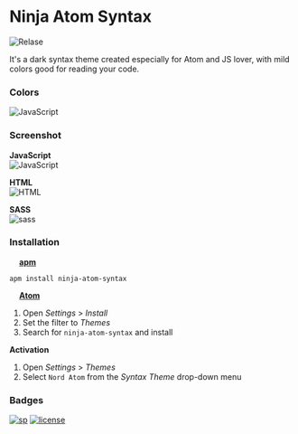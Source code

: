 # Ninja Atom Syntax
![Relase](https://img.shields.io/badge/relase-0.1.0-7ec699.svg)


It's a dark syntax theme created especially for Atom and JS lover, with mild colors good for reading your code.

### Colors

![JavaScript](https://raw.githubusercontent.com/srdjanprpa/ninja-atom-syntax/master/screenshots/colors.png)


### Screenshot

**JavaScript**  
![JavaScript](https://raw.githubusercontent.com/srdjanprpa/ninja-atom-syntax/master/screenshots/js.png)

**HTML**  
![HTML](https://raw.githubusercontent.com/srdjanprpa/ninja-atom-syntax/master/screenshots/html.png)

**SASS**  
![sass](https://raw.githubusercontent.com/srdjanprpa/ninja-atom-syntax/master/screenshots/sass.png)


### Installation

**<img src="https://atom.io/favicon.ico" width=14 height=14/> [apm](https://github.com/atom/apm)**  
```shell
apm install ninja-atom-syntax
```

**<img src="https://atom.io/favicon.ico" width=14 height=14/> [Atom](https://atom.io)**  
  1. Open *Settings* > *Install*  
  2. Set the filter to *Themes*  
  3. Search for `ninja-atom-syntax` and install

**Activation**  
  1. Open *Settings* > *Themes*  
  2. Select `Nord Atom` from the *Syntax Theme* drop-down menu  


### Badges

[![sp](https://img.shields.io/badge/Power%20by-SP-f8c555.svg)](https://srdjanprpa.com/)
[![license](https://img.shields.io/badge/licence-MIT-67cdcc.svg)](https://github.com/srdjanprpa/ninja-atom-syntax/blob/master/LICENSE.md)

